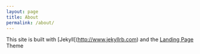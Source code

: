 ```yaml
---
layout: page
title: About
permalink: /about/
---
```


This site is built with [Jekyll[(http://www.jekyllrb.com) and the [Landing 
Page](https://github.com/swcool/landing-page-theme) Theme
